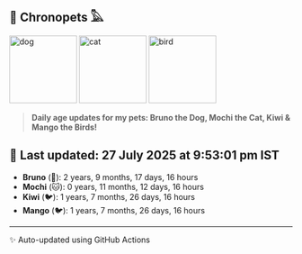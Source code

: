 ## 🐾 Chronopets 𓅓

<img src="https://media.giphy.com/media/3oriO0OEd9QIDdllqo/giphy.gif" width="120" height="120" alt="dog"> <img src="https://media.giphy.com/media/OmK8lulOMQ9XO/giphy.gif" width="120" height="120" alt="cat"> <img src="https://media.giphy.com/media/1dMNq7sH2v5i/giphy.gif" width="120" height="120" alt="bird"> 

> **Daily age updates for my pets: Bruno the Dog, Mochi the Cat, Kiwi & Mango the Birds!**

## 📅 Last updated: 27 July 2025 at 9:53:01 pm IST

- **Bruno** (🐶): 2 years, 9 months, 17 days, 16 hours
- **Mochi** (🐱): 0 years, 11 months, 12 days, 16 hours
- **Kiwi** (🐦): 1 years, 7 months, 26 days, 16 hours
- **Mango** (🐦): 1 years, 7 months, 26 days, 16 hours

---
✨ Auto-updated using GitHub Actions
